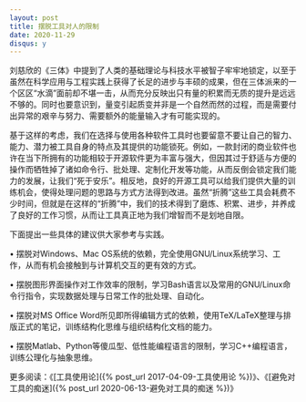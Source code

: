 ```yaml
---
layout: post
title: 摆脱工具对人的限制
date: 2020-11-29
disqus: y
---
```


刘慈欣的《三体》中提到了人类的基础理论与科技水平被智子牢牢地锁定，以至于虽然在科学应用与工程实践上获得了长足的进步与丰硕的成果，但在三体派来的一个区区“水滴”面前却不堪一击，从而充分反映出只有量的积累而无质的提升是远远不够的。同时也要意识到，量变引起质变并非是一个自然而然的过程，而是需要付出异常的艰辛与努力、需要额外的能量输入才有可能实现的。

基于这样的考虑，我们在选择与使用各种软件工具时也要留意不要让自己的智力、能力、潜力被工具自身的特点及其提供的功能锁死。例如，一款封闭的商业软件也许在当下所拥有的功能相较于开源软件更为丰富与强大，但因其过于舒适与方便的操作而牺牲掉了诸如命令行、批处理、定制化开发等功能，从而反倒会锁定我们能力的发展，让我们“死于安乐”。相反地，良好的开源工具可以给我们提供大量的训练机会，使得处理问题的思路与方式方法得到改进。虽然“折腾”这些工具会耗费不少时间，但就是在这样的“折腾”中，我们的技术得到了磨炼、积累、进步，并养成了良好的工作习惯，从而让工具真正地为我们增智而不是划地自限。

下面提出一些具体的建议供大家参考与实践。

• 摆脱对Windows、Mac OS系统的依赖，完全使用GNU/Linux系统学习、工作，从而有机会接触到与计算机交互的更有效的方式。

• 摆脱图形界面操作对工作效率的限制，学习Bash语言以及常用的GNU/Linux命令行指令，实现数据处理与日常工作的批处理、自动化。

• 摆脱对MS Office Word所见即所得编辑方式的依赖，使用TeX/LaTeX整理与排版正式的笔记，训练结构化思维与组织结构化文档的能力。

• 摆脱Matlab、Python等傻瓜型、低性能编程语言的限制，学习C++编程语言，训练公理化与抽象思维。

更多阅读：《[工具使用论]({% post_url 2017-04-09-工具使用论 %})》、《[避免对工具的痴迷]({% post_url 2020-06-13-避免对工具的痴迷 %})》
